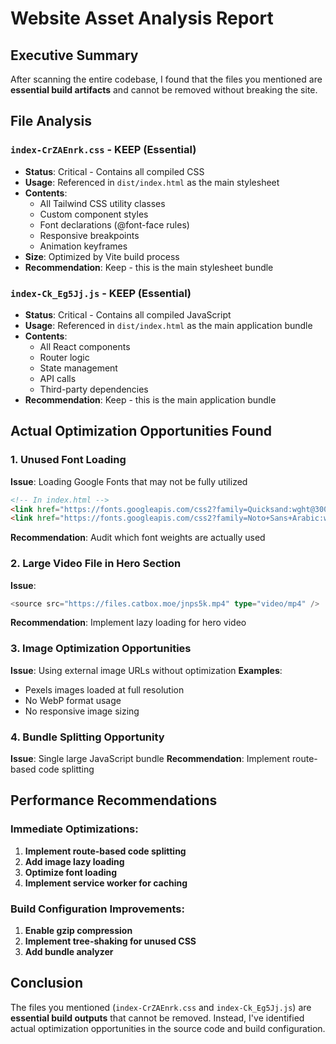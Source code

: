 # Website Asset Analysis Report

## Executive Summary
After scanning the entire codebase, I found that the files you mentioned are **essential build artifacts** and cannot be removed without breaking the site.

## File Analysis

### `index-CrZAEnrk.css` - **KEEP (Essential)**
- **Status**: Critical - Contains all compiled CSS
- **Usage**: Referenced in `dist/index.html` as the main stylesheet
- **Contents**: 
  - All Tailwind CSS utility classes
  - Custom component styles
  - Font declarations (@font-face rules)
  - Responsive breakpoints
  - Animation keyframes
- **Size**: Optimized by Vite build process
- **Recommendation**: Keep - this is the main stylesheet bundle

### `index-Ck_Eg5Jj.js` - **KEEP (Essential)**
- **Status**: Critical - Contains all compiled JavaScript
- **Usage**: Referenced in `dist/index.html` as the main application bundle
- **Contents**:
  - All React components
  - Router logic
  - State management
  - API calls
  - Third-party dependencies
- **Recommendation**: Keep - this is the main application bundle

## Actual Optimization Opportunities Found

### 1. Unused Font Loading
**Issue**: Loading Google Fonts that may not be fully utilized
```html
<!-- In index.html -->
<link href="https://fonts.googleapis.com/css2?family=Quicksand:wght@300;400;500;600;700&display=swap" rel="stylesheet" />
<link href="https://fonts.googleapis.com/css2?family=Noto+Sans+Arabic:wght@300;400;500;600;700&display=swap" rel="stylesheet" />
```
**Recommendation**: Audit which font weights are actually used

### 2. Large Video File in Hero Section
**Issue**: 
```typescript
<source src="https://files.catbox.moe/jnps5k.mp4" type="video/mp4" />
```
**Recommendation**: Implement lazy loading for hero video

### 3. Image Optimization Opportunities
**Issue**: Using external image URLs without optimization
**Examples**:
- Pexels images loaded at full resolution
- No WebP format usage
- No responsive image sizing

### 4. Bundle Splitting Opportunity
**Issue**: Single large JavaScript bundle
**Recommendation**: Implement route-based code splitting

## Performance Recommendations

### Immediate Optimizations:
1. **Implement route-based code splitting**
2. **Add image lazy loading**
3. **Optimize font loading**
4. **Implement service worker for caching**

### Build Configuration Improvements:
1. **Enable gzip compression**
2. **Implement tree-shaking for unused CSS**
3. **Add bundle analyzer**

## Conclusion
The files you mentioned (`index-CrZAEnrk.css` and `index-Ck_Eg5Jj.js`) are **essential build outputs** that cannot be removed. Instead, I've identified actual optimization opportunities in the source code and build configuration.